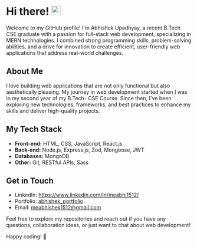 # Hi there! <img src="https://media.giphy.com/media/hvRJCLFzcasrR4ia7z/giphy.gif" width="25px">

Welcome to my GitHub profile! I'm Abhishek Upadhyay, a recent B.Tech CSE graduate with a passion for full-stack web development, specializing in MERN technologies. I combined strong programming skills, problem-solving abilities, and a drive for innovation to create efficient, user-friendly web applications that address real-world challenges.

## About Me

I love building web applications that are not only functional but also aesthetically pleasing. My journey in web development started when I was in my second year of my B.Tech- CSE Course. Since then, I've been exploring new technologies, frameworks, and best practices to enhance my skills and deliver high-quality projects.

## My Tech Stack

- **Front-end:** HTML, CSS, JavaScript, React.js
- **Back-end:** Node.js, Express.js, Zod, Mongoose, JWT
- **Databases:** MongoDB
- **Other:** Git, RESTful APIs, Sass

## Get in Touch

- LinkedIn: https://www.linkedin.com/in/meabhi1512/
- Portfolio: [abhishek_portfolio](https://abhi-port-devz.vercel.app/)
- Email: meabhishek1512@gmail.com

Feel free to explore my repositories and reach out if you have any questions, collaboration ideas, or just want to chat about web development!

Happy coding! 🚀
